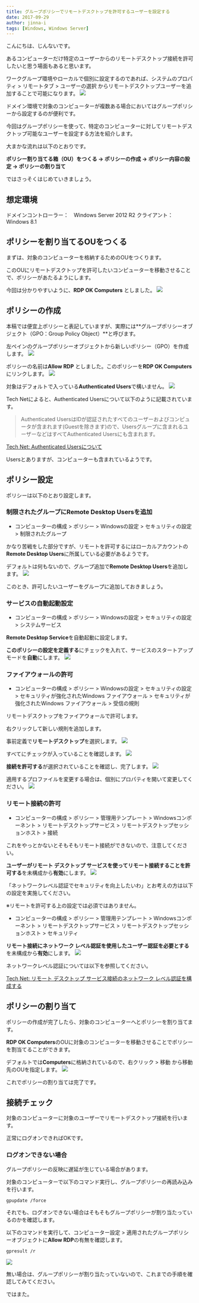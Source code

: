 ```yaml
---
title: グループポリシーでリモートデスクトップを許可するユーザーを設定する
date: 2017-09-29
author: jinna-i
tags: [Windows, Windows Server]
---
```


こんにちは、じんないです。

あるコンピューターだけ特定のユーザーからのリモートデスクトップ接続を許可したいと思う場面もあると思います。

ワークグループ環境やローカルで個別に設定するのであれば、システムのプロパティ > リモートタブ > ユーザーの選択 からリモートデスクトップユーザーを追加することで可能になります。
![](images/allow-remote-desktop-users-by-group-policy-1.png)

ドメイン環境で対象のコンピューターが複数ある場合においてはグループポリシーから設定するのが便利です。

今回はグループポリシーを使って、特定のコンピューターに対してリモートデスクトップ可能なユーザーを設定する方法を紹介します。

大まかな流れは以下のとおりです。

**ポリシー割り当てる箱（OU）をつくる → ポリシーの作成 → ポリシー内容の設定 → ポリシーの割り当て**

ではさっそくはじめていきましょう。


## 想定環境

ドメインコントローラー：　Windows Server 2012 R2
クライアント：　Windows 8.1 


## ポリシーを割り当てるOUをつくる

まずは、対象のコンピューターを格納するためのOUをつくります。

このOUにリモートデスクトップを許可したいコンピューターを移動させることで、ポリシーがあたるようにします。

今回は分かりやすいように、**RDP OK Computers** としました。
![](images/allow-remote-desktop-users-by-group-policy-2.png)

## ポリシーの作成

本稿では便宜上ポリシーと表記していますが、実際には**グループポリシーオブジェクト（GPO：Group Policy Object）**と呼びます。

左ペインのグループポリシーオブジェクトから新しいポリシー（GPO）を作成します。
![](images/allow-remote-desktop-users-by-group-policy-3.png)

ポリシーの名前は**Allow RDP** としました。このポリシーを**RDP OK Computers** にリンクします。
![](images/allow-remote-desktop-users-by-group-policy-4.png)

対象はデフォルトで入っている**Authenticated Users**で構いません。
![](images/allow-remote-desktop-users-by-group-policy-5.png)

Tech Netによると、Authenticated Usersについて以下のように記載されています。

> Authenticated UsersはIDが認証されたすべてのユーザーおよびコンピュータが含まれます(Guestを除きます)ので、Usersグループに含まれるユーザーなどはすべてAuthenticated Usersにも含まれます。

[Tech Net: Authenticated Usersについて](https://social.technet.microsoft.com/Forums/ja-JP/7b00c412-df42-4c68-8b8b-7a8f0138749d/authenticated-users?forum=windowsvistaja)

Usersとありますが、コンピューターも含まれているようです。

## ポリシー設定

ポリシーは以下のとおり設定します。


### 制限されたグループにRemote Desktop Usersを追加

* コンピューターの構成 > ポリシー > Windowsの設定 > セキュリティの設定 > 制限されたグループ

かなり苦戦をした部分ですが、リモートを許可するにはローカルアカウントの**Remote Desktop Users**に所属している必要があるようです。

デフォルトは何もないので、グループ追加で**Remote Desktop Users**を追加します。
![](images/allow-remote-desktop-users-by-group-policy-6.png)
 
このとき、許可したいユーザーをグループに追加しておきましょう。

### サービスの自動起動設定

* コンピューターの構成 > ポリシー > Windowsの設定 > セキュリティの設定 > システムサービス

**Remote Desktop Service**を自動起動に設定します。

**このポリシーの設定を定義する**にチェックを入れて、サービスのスタートアップモードを**自動**にします。
![](images/allow-remote-desktop-users-by-group-policy-7.png)

### ファイアウォールの許可

* コンピューターの構成 > ポリシー > Windowsの設定 > セキュリティの設定 > セキュリティが強化されたWindows ファイアウォール > セキュリティが強化されたWindows ファイアウォール > 受信の規則

リモートデスクトップをファイアウォールで許可します。

右クリックして新しい規則を追加します。

事前定義で**リモートデスクトップ**を選択します。
![](images/allow-remote-desktop-users-by-group-policy-8.png)

すべてにチェックが入っていることを確認します。
![](images/allow-remote-desktop-users-by-group-policy-9.png)

**接続を許可する**が選択されていることを確認し、完了します。
![](images/allow-remote-desktop-users-by-group-policy-10.png)

適用するプロファイルを変更する場合は、個別にプロパティを開いて変更してください。
![](images/allow-remote-desktop-users-by-group-policy-11.png)

### リモート接続の許可

* コンピューターの構成 > ポリシー > 管理用テンプレート > Windowsコンポーネント > リモートデスクトップサービス > リモートデスクトップセッションホスト > 接続

これをやっとかないとそもそもリモート接続ができないので、注意してください。

**ユーザーがリモート デスクトップ サービスを使ってリモート接続することを許可する**を未構成から**有効**にします。
![](images/allow-remote-desktop-users-by-group-policy-12.png)

「ネットワークレベル認証でセキュリティを向上したいわ」とお考えの方は以下の設定を実施してください。

※リモートを許可する上の設定では必須ではありません。

* コンピューターの構成 > ポリシー > 管理用テンプレート > Windowsコンポーネント > リモートデスクトップサービス > リモートデスクトップセッションホスト > セキュリティ

**リモート接続にネットワーク レベル認証を使用したユーザー認証を必要とする**を未構成から**有効**にします。
![](images/allow-remote-desktop-users-by-group-policy-13.png)

ネットワークレベル認証については以下を参照してください。

[Tech Net: リモート デスクトップ サービス接続のネットワーク レベル認証を構成する](https://technet.microsoft.com/ja-jp/library/cc732713(v=ws.11).aspx)

## ポリシーの割り当て

ポリシーの作成が完了したら、対象のコンピューターへとポリシーを割り当てます。

**RDP OK Computers**のOUに対象のコンピューターを移動させることでポリシーを割当てることができます。

デフォルトでは**Computers**に格納されているので、右クリック > 移動 から移動先のOUを指定します。
![](images/allow-remote-desktop-users-by-group-policy-14.png)

これでポリシーの割り当ては完了です。

## 接続チェック

対象のコンピューターに対象のユーザーでリモートデスクトップ接続を行います。

正常にログオンできればOKです。

### ログオンできない場合

グループポリシーの反映に遅延が生じている場合があります。

対象のコンピューターで以下のコマンド実行し、グループポリシーの再読み込みを行います。

` gpupdate /force `

それでも、ログオンできない場合はそもそもグループポリシーが割り当たっているのかを確認します。

以下のコマンドを実行して、コンピューター設定 > 適用されたグループポリシーオブジェクトに**Allow RDP**の有無を確認します。

` gpresult /r `

![](images/allow-remote-desktop-users-by-group-policy-15.png)

無い場合は、グループポリシーが割り当たっていないので、これまでの手順を確認してみてください。

ではまた。